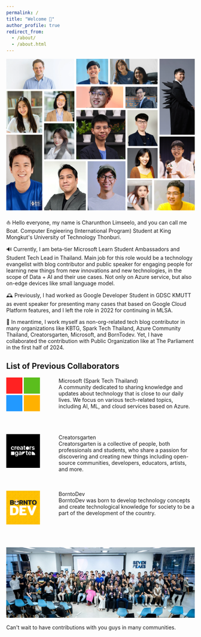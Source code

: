 ```yaml
---
permalink: /
title: "Welcome 👋"
author_profile: true
redirect_from: 
  - /about/
  - /about.html
---
```


![SpeakingImage](/images/home.png)

⛵ Hello everyone, my name is Charunthon Limseelo, and you can call me Boat. Computer Engieering (International Program) Student at King Mongkut's University of Technology Thonburi.

🔊 Currently, I am beta-tier Microsoft Learn Student Ambassadors and Student Tech Lead in Thailand. Main job for this role would be a technology evangelist with blog contributor and public speaker for engaging people for learning new things from new innovations and new technologies, in the scope of Data + AI and their use cases. Not only on Azure service, but also on-edge devices like small language model.

🕰️ Previously, I had worked as Google Developer Student in GDSC KMUTT as event speaker for presenting many cases that based on Google Cloud Platform features, and I left the role in 2022 for continuing in MLSA.

📝 In meantime, I work myself as non-org-related tech blog contributor in many organizations like KBTG, Spark Tech Thailand, Azure Community Thailand, Creatorsgarten, Microsoft, and BornTodev. Yet, I have collaborated the contribution with Public Organization like at The Parliament in the first half of 2024.

List of Previous Collaborators
-------

<div style="text-align: left; position: relative; min-height: 120px;">
 <img src="/images/microsoft.png" alt="Your Image Description" style="float: left; height: 90px; margin-right: 50px;">
 <div style="transform: translateY(0%);">

Microsoft (Spark Tech Thailand) <br/> A community dedicated to sharing knowledge and updates about technology that is close to our daily lives. We focus on various tech-related topics, including AI, ML, and cloud services based on Azure.
</div>
</div>

<br/>

<div style="text-align: left; position: relative; min-height: 120px;">
 <img src="/images/creatorsgarten.png" alt="Your Image Description" style="float: left; height: 90px; margin-right: 50px;">
 <div style="transform: translateY(0%);">

Creatorsgarten <br/> Creatorsgarten is a collective of people, both professionals and students, who share a passion for discovering and creating new things including open-source communities, developers, educators, artists, and more.
</div>
</div>

<br/>

<div style="text-align: left; position: relative; min-height: 120px;">
 <img src="/images/borntodev.png" alt="Your Image Description" style="float: left; height: 90px; margin-right: 50px;">
 <div style="transform: translateY(0%);">

BorntoDev <br/> BorntoDev was born to develop technology concepts and create technological knowledge for society to be a part of the development of the country.
</div>
</div>

<br/>

![alt text](/_pages/image.png)

Can't wait to have contributions with you guys in many communities.